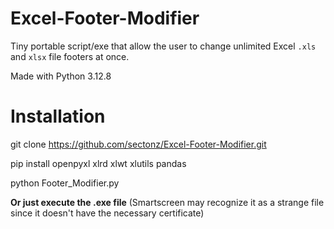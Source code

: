 # Excel-Footer-Modifier

Tiny portable script/exe that allow the user to change unlimited Excel `.xls` and `xlsx` file footers at once.

Made with Python 3.12.8 

# Installation

git clone https://github.com/sectonz/Excel-Footer-Modifier.git

pip install openpyxl xlrd xlwt xlutils pandas

python Footer_Modifier.py


**Or just execute the .exe file** (Smartscreen may recognize it as a strange file since it doesn't have the necessary certificate)

